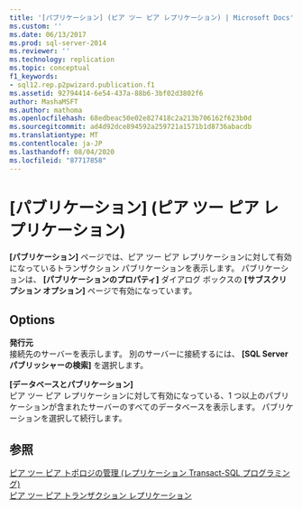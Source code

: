 ```yaml
---
title: '[パブリケーション] (ピア ツー ピア レプリケーション) | Microsoft Docs'
ms.custom: ''
ms.date: 06/13/2017
ms.prod: sql-server-2014
ms.reviewer: ''
ms.technology: replication
ms.topic: conceptual
f1_keywords:
- sql12.rep.p2pwizard.publication.f1
ms.assetid: 92794414-6e54-437a-88b6-3bf02d3802f6
author: MashaMSFT
ms.author: mathoma
ms.openlocfilehash: 68edbeac50e02e827418c2a213b706162f623b0d
ms.sourcegitcommit: ad4d92dce894592a259721a1571b1d8736abacdb
ms.translationtype: MT
ms.contentlocale: ja-JP
ms.lasthandoff: 08/04/2020
ms.locfileid: "87717858"
---
```

# <a name="publication-peer-to-peer-replication"></a>[パブリケーション] (ピア ツー ピア レプリケーション)
  **[パブリケーション]** ページでは、ピア ツー ピア レプリケーションに対して有効になっているトランザクション パブリケーションを表示します。 パブリケーションは、 **[パブリケーションのプロパティ]** ダイアログ ボックスの **[サブスクリプション オプション]** ページで有効になっています。  
  
## <a name="options"></a>Options  
 **発行元**  
 接続先のサーバーを表示します。 別のサーバーに接続するには、 **[SQL Server パブリッシャーの検索]** を選択します。  
  
 **[データベースとパブリケーション]**  
 ピア ツー ピア レプリケーションに対して有効になっている、1 つ以上のパブリケーションが含まれたサーバーのすべてのデータベースを表示します。 パブリケーションを選択して続行します。  
  
## <a name="see-also"></a>参照  
 [ピア ツー ピア トポロジの管理 &#40;レプリケーション Transact-SQL プログラミング&#41;](administration/administer-a-peer-to-peer-topology-replication-transact-sql-programming.md)   
 [ピア ツー ピア トランザクション レプリケーション](transactional/peer-to-peer-transactional-replication.md)  
  
  
